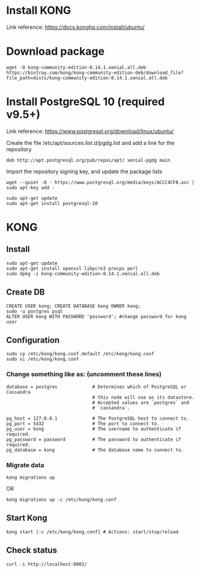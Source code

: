 #  Install KONG
Link reference: https://docs.konghq.com/install/ubuntu/
# Download package
```
wget -O kong-community-edition-0.14.1.xenial.all.deb https://bintray.com/kong/kong-community-edition-deb/download_file?file_path=dists/kong-community-edition-0.14.1.xenial.all.deb
```
# Install PostgreSQL 10 (required v9.5+)
Link reference: https://www.postgresql.org/download/linux/ubuntu/

Create the file /etc/apt/sources.list.d/pgdg.list and add a line for the repository
```
deb http://apt.postgresql.org/pub/repos/apt/ xenial-pgdg main
```
Import the repository signing key, and update the package lists
```
wget --quiet -O - https://www.postgresql.org/media/keys/ACCC4CF8.asc | sudo apt-key add -
```
```
sudo apt-get update
sudo apt-get install postgresql-10
```

# KONG
## Install
```
sudo apt-get update
sudo apt-get install openssl libpcre3 procps perl
sudo dpkg -i kong-community-edition-0.14.1.xenial.all.deb
```
## Create DB

```
CREATE USER kong; CREATE DATABASE kong OWNER kong;
sudo -u postgres psql
ALTER USER kong WITH PASSWORD 'password'; #change password for kong user
```

## Configuration
```
sudo cp /etc/kong/kong.conf.default /etc/kong/kong.conf
sudo vi /etc/kong/kong.conf
```
### Change something like as: (uncomment these lines)
```
database = postgres             # Determines which of PostgreSQL or Cassandra
                                # this node will use as its datastore.
                                # Accepted values are `postgres` and
                                # `cassandra`.

pg_host = 127.0.0.1             # The PostgreSQL host to connect to.
pg_port = 5432                  # The port to connect to.
pg_user = kong                  # The username to authenticate if required.
pg_password = password          # The password to authenticate if required.
pg_database = kong              # The database name to connect to.
```
### Migrate data
```
kong migrations up
```
OR 
```
kong migrations up -c /etc/kong/kong.conf
```
## Start Kong
```
kong start [-c /etc/kong/kong.conf] # Actions: start/stop/reload
```
## Check status
```
curl -i http://localhost:8001/
```
